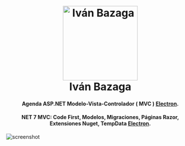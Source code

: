<h1 align="center">
  <br>
  <a href="http://astrotenerife.com"><img src="https://avatars.githubusercontent.com/u/97960300?v=4" alt="Iván Bazaga" width="200"></a>
  <br>
  Iván Bazaga
  <br>
</h1>

<h4 align="center">Agenda ASP.NET Modelo-Vista-Controlador ( MVC ) <a href="http://astrotenerife.com" target="_blank">Electron</a>.</h4>
<h4 align="center">NET 7 MVC: Code First, Modelos, Migraciones, Páginas Razor, Extensiones Nuget, TempData <a href="http://astrotenerife.com" target="_blank">Electron</a>.</h4>



![screenshot](https://raw.githubusercontent.com/amitmerchant1990/electron-markdownify/master/app/img/markdownify.gif)




